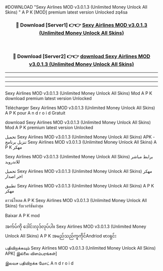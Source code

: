 #DOWNLOAD "Sexy Airlines MOD v3.0.1.3 (Unlimited Money Unlock All Skins) " A P K [MOD] premium latest version Unlocked zq4sa 



<div align="center">

<h3>🔴 Download [Server1] 👉👉 <a href="https://apkdownload12.web.app/?title=Sexy Airlines MOD v3.0.1.3 (Unlimited Money Unlock All Skins) ">Sexy Airlines MOD v3.0.1.3 (Unlimited Money Unlock All Skins)  </a></h3><br>

<h3>🔴 Download [Server2] 👉👉 <a href="https://apkdownload12.web.app/?title=Sexy Airlines MOD v3.0.1.3 (Unlimited Money Unlock All Skins) ">download Sexy Airlines MOD v3.0.1.3 (Unlimited Money Unlock All Skins)  </a></h3>
</div>


----------------------------------------------------------

----------------------------------------------------------

----------------------------------------------------------

----------------------------------------------------------


Sexy Airlines MOD v3.0.1.3 (Unlimited Money Unlock All Skins)  Mod A P K download premium latest version Unlocked

Télécharger  Sexy Airlines MOD v3.0.1.3 (Unlimited Money Unlock All Skins)  A P K pour A n d r o i d Gratuit

download Sexy Airlines MOD v3.0.1.3 (Unlimited Money Unlock All Skins)  Mod A P K premium latest version Unlocked

تحميل Sexy Airlines MOD v3.0.1.3 (Unlimited Money Unlock All Skins)  APK - تنزيل برنامج Sexy Airlines MOD v3.0.1.3 (Unlimited Money Unlock All Skins)  A P K مهكر

Sexy Airlines MOD v3.0.1.3 (Unlimited Money Unlock All Skins)  برابط مباشر للاندرويد

تحميل Sexy Airlines MOD v3.0.1.3 (Unlimited Money Unlock All Skins)  مهكر اخر اصدار

تطبيق Sexy Airlines MOD v3.0.1.3 (Unlimited Money Unlock All Skins)  A P K مهكر

ดาวน์โหลด A P K Sexy Airlines MOD v3.0.1.3 (Unlimited Money Unlock All Skins)  รับเวอร์ชันล่าสุด

Baixar A P K mod

အက်ပ်ကို ဒေါင်းလုဒ်လုပ်ပါ။ Sexy Airlines MOD v3.0.1.3 (Unlimited Money Unlock All Skins)  A P K အမည်သည်ကူကိုင်Andriod ဗားရှင်း

பதிவிறக்கவும் Sexy Airlines MOD v3.0.1.3 (Unlimited Money Unlock All Skins)  APK[ இல்லை விளம்பரங்கள்] 
 
இலவச பதிவிறக்க மோட் A n d r o i d



